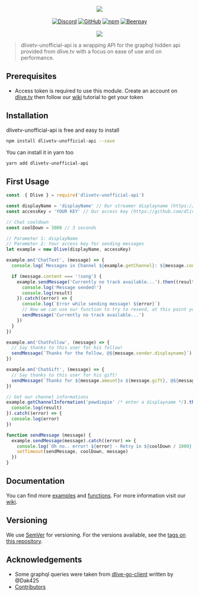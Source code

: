 
<p align="center">
    <a href="#"><img src="https://i.imgur.com/XXdD3AH.png" /></a>
    <br />
    <br />
    <a href="https://discord.gg/hRWra7r"><img alt="Discord" src="https://img.shields.io/discord/567034368002883594.svg?label=Discord&style=for-the-badge"></a>
    <a href="https://github.com/timedotcc/dlivetv-unofficial-api/blob/master/LICENSE"><img alt="GitHub" src="https://img.shields.io/badge/License-Modified%20MIT-green.svg?style=for-the-badge"></a>
    <a href="https://nodei.co/npm/dlivetv-unofficial-api/"><img alt="npm" src="https://img.shields.io/npm/v/dlivetv-unofficial-api.svg?style=for-the-badge"></a>
    <a href="https://beerpay.io/timedotcc/dlivetv-unofficial-api"><img alt="Beerpay" src="https://img.shields.io/beerpay/timedotcc/dlivetv-unofficial-api.svg?label=Donate&style=for-the-badge"></a>
	  <br />
    <br />
    <a href="https://nodei.co/npm/dlivetv-unofficial-api/"><img src="https://nodei.co/npm/dlivetv-unofficial-api.png?mini=true"></a>
</p>


> dlivetv-unofficial-api is a wrapping API for the graphql hidden api provided from dlive.tv with a focus on ease of use and on performance. 

## Prerequisites
- Access token is required to use this module. Create an account on [dlive.tv](https://dlive.tv/) then follow our [wiki](https://github.com/dlive-apis/dlivetv-unofficial-api-js/wiki/Get-my-access-key) tutorial to get your token

## Installation
dlivetv-unofficial-api is free and easy to install
```bash
npm install dlivetv-unofficial-api --save
```
You can install it in yarn too
```bash
yarn add dlivetv-unofficial-api
```

## First Usage
```js
const  { Dlive } = require('dlivetv-unofficial-api')

const displayName = 'displayName' // Our streamer displayname (https://dlive.tv/displayName)
const accessKey = 'YOUR KEY' // Our access key (https://github.com/dlive-apis/dlivetv-unofficial-api-js/wiki/Get-my-access-key)

// Chat cooldown
const coolDown = 3000 // 3 seconds

// Parameter 1: displayName
// Parameter 2: Your access key for sending messages
let example = new Dlive(displayName, accessKey)

example.on('ChatText', (message) => {
  console.log(`Messages in Channel ${example.getChannel}: ${message.content}`)

  if (message.content === '!song') {
    example.sendMessage('Currently no track available...').then((result) => {
      console.log('Message sended!')
      console.log(result)
    }).catch((error) => {
      console.log(`Error while sending message! ${error}`)
      // Now we can use our function to try to resend, at this point you would directly use our own function. Please do not use this example in productive use, because it is ...
      sendMessage('Currently no track available...')
    })
  }
})

example.on('ChatFollow', (message) => {
  // Say thanks to this user for his follow!
  sendMessage(`Thanks for the follow, @${message.sender.displayname}`)
})

example.on('ChatGift', (message) => {
  // Say thanks to this user for his gift!
  sendMessage(`Thanks for ${message.amount}x ${message.gift}, @${message.sender.displayname}`)
})

// Get our channel informations
example.getChannelInformation('pewdiepie' /* enter a displayname */).then((result) => {
  console.log(result)
}).catch((error) => {
  console.log(error)
})

function sendMessage (message) {
  example.sendMessage(message).catch((error) => {
    console.log(`Oh no.. error! ${error} - Retry in ${coolDown / 1000} seconds!`)
    setTimeout(sendMessage, coolDown, message)
  })
}
```
## Documentation
You can find more [examples](https://github.com/dlive-apis/dlivetv-unofficial-api-js/wiki/Examples) and [functions](https://github.com/dlive-apis/dlivetv-unofficial-api-js/wiki/Functions). For more information visit our [wiki](https://github.com/dlive-apis/dlivetv-unofficial-api-js/wiki).

## Versioning

We use [SemVer](http://semver.org/) for versioning. For the versions available, see the [tags on this repository](https://github.com/dlive-apis/dlivetv-unofficial-api-js/tags). 

## Acknowledgements

- Some graphql queries were taken from [dlive-go-client](https://github.com/Dak425/dlive) written by @Dak425
- [Contributors](https://github.com/dlive-apis/dlivetv-unofficial-api-js/graphs/contributors)
